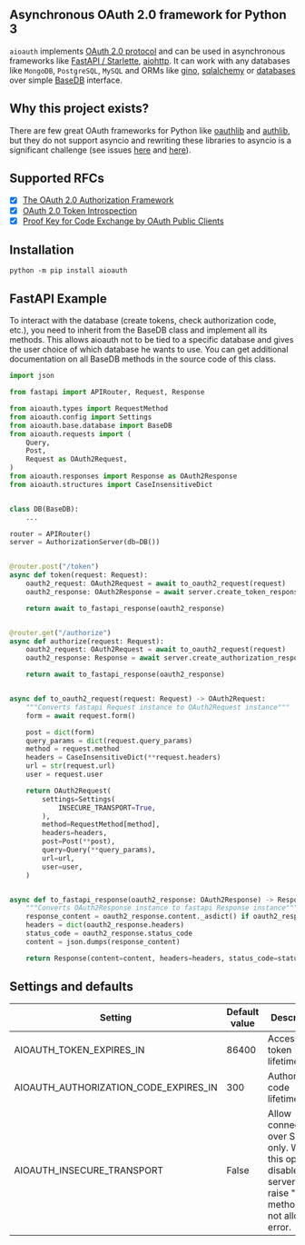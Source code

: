 ## Asynchronous OAuth 2.0 framework for Python 3

`aioauth` implements [OAuth 2.0 protocol](https://tools.ietf.org/html/rfc6749) and can be used in asynchronous frameworks like [FastAPI / Starlette](https://github.com/tiangolo/fastapi), [aiohttp](https://github.com/aio-libs/aiohttp). It can work with any databases like `MongoDB`, `PostgreSQL`, `MySQL` and ORMs like [gino](https://python-gino.org/), [sqlalchemy](https://www.sqlalchemy.org/) or [databases](https://pypi.org/project/databases/) over simple [BaseDB](src/aioauth/db.py) interface.

## Why this project exists?

There are few great OAuth frameworks for Python like [oauthlib](https://github.com/oauthlib/oauthlib) and [authlib](https://github.com/lepture/authlib), but they do not support asyncio and rewriting these libraries to asyncio is a significant challenge (see issues [here](https://github.com/lepture/authlib/issues/63) and [here](https://github.com/oauthlib/oauthlib/issues/415)).

## Supported RFCs

- [x] [The OAuth 2.0 Authorization Framework](https://tools.ietf.org/html/rfc6749)
- [X] [OAuth 2.0 Token Introspection](https://tools.ietf.org/html/rfc7662)
- [X] [Proof Key for Code Exchange by OAuth Public Clients](https://tools.ietf.org/html/rfc7636)

## Installation

```
python -m pip install aioauth
```

## FastAPI Example

To interact with the database (create tokens, check authorization code, etc.), you need to inherit from the BaseDB class and implement all its methods. This allows aioauth not to be tied to a specific database and gives the user choice of which database he wants to use. You can get additional documentation on all BaseDB methods in the source code of this class.

```python
import json

from fastapi import APIRouter, Request, Response

from aioauth.types import RequestMethod
from aioauth.config import Settings
from aioauth.base.database import BaseDB
from aioauth.requests import (
    Query,
    Post,
    Request as OAuth2Request,
)
from aioauth.responses import Response as OAuth2Response
from aioauth.structures import CaseInsensitiveDict


class DB(BaseDB):
    ...

router = APIRouter()
server = AuthorizationServer(db=DB())


@router.post("/token")
async def token(request: Request):
    oauth2_request: OAuth2Request = await to_oauth2_request(request)
    oauth2_response: OAuth2Response = await server.create_token_response(oauth2_request)

    return await to_fastapi_response(oauth2_response)


@router.get("/authorize")
async def authorize(request: Request):
    oauth2_request: OAuth2Request = await to_oauth2_request(request)
    oauth2_response: Response = await server.create_authorization_response(oauth2_request)

    return await to_fastapi_response(oauth2_response)


async def to_oauth2_request(request: Request) -> OAuth2Request:
    """Converts fastapi Request instance to OAuth2Request instance"""
    form = await request.form()

    post = dict(form)
    query_params = dict(request.query_params)
    method = request.method
    headers = CaseInsensitiveDict(**request.headers)
    url = str(request.url)
    user = request.user

    return OAuth2Request(
        settings=Settings(
            INSECURE_TRANSPORT=True,
        ),
        method=RequestMethod[method],
        headers=headers,
        post=Post(**post),
        query=Query(**query_params),
        url=url,
        user=user,
    )


async def to_fastapi_response(oauth2_response: OAuth2Response) -> Response:
    """Converts OAuth2Response instance to fastapi Response instance"""
    response_content = oauth2_response.content._asdict() if oauth2_response.content is not None else {}
    headers = dict(oauth2_response.headers)
    status_code = oauth2_response.status_code
    content = json.dumps(response_content)

    return Response(content=content, headers=headers, status_code=status_code)
```

## Settings and defaults

| Setting                                | Default value | Description                                                                                                         |
| -------------------------------------- | ------------- | ------------------------------------------------------------------------------------------------------------------- |
| AIOAUTH_TOKEN_EXPIRES_IN               | 86400         | Access token lifetime.                                                                                              |
| AIOAUTH_AUTHORIZATION_CODE_EXPIRES_IN  | 300           | Authorization code lifetime.                                                                                        |
| AIOAUTH_INSECURE_TRANSPORT             | False         | Allow connections over SSL only. When this option is disabled server will raise "HTTP method is not allowed" error. |
